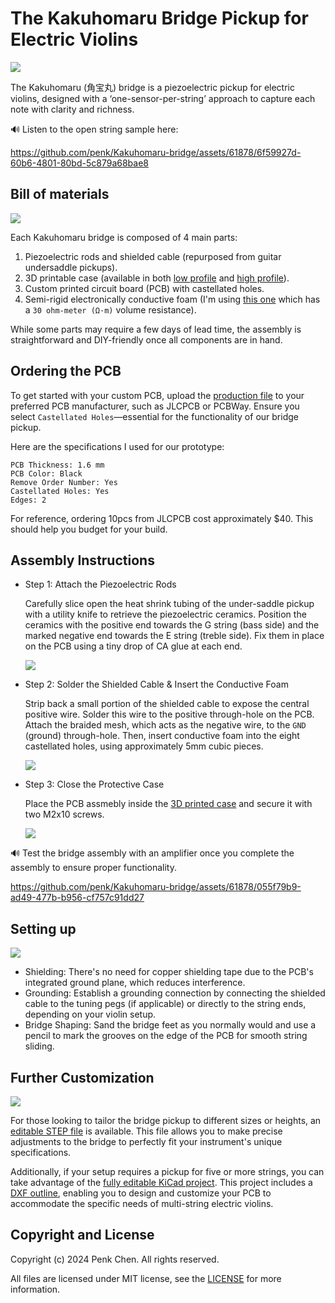 # The Kakuhomaru Bridge Pickup for Electric Violins 

![](images/kakuhomaru-logo.jpg)

The Kakuhomaru (角宝丸) bridge is a piezoelectric pickup for electric violins, designed with a ‘one-sensor-per-string’ approach to capture each note with clarity and richness.

🔊 Listen to the open string sample here:

https://github.com/penk/Kakuhomaru-bridge/assets/61878/6f59927d-60b6-4801-80bd-5c879a68bae8

## Bill of materials  

![](./images/kakuhomaru-BOM.jpg)

Each Kakuhomaru bridge is composed of 4 main parts:

1. Piezoelectric rods and shielded cable (repurposed from guitar undersaddle pickups).
2. 3D printable case (available in both [low profile](./case/kakuhomaru-case-lowp.stl) and [high profile](./case/kakuhomaru-case-highp.stl)).
3. Custom printed circuit board (PCB) with castellated holes.
4. Semi-rigid electronically conductive foam (I'm using [this one](https://www.distrelec.de/en/conductive-foam-305x305x6mm-rnd-rnd-600-00067/p/30130228) which has a `30 ohm-meter (Ω·m)` volume resistance).

While some parts may require a few days of lead time, the assembly is straightforward and DIY-friendly once all components are in hand.

## Ordering the PCB

To get started with your custom PCB, upload the [production file](./production/kakuhomaru-bridge-gerbers.zip) to your preferred PCB manufacturer, such as JLCPCB or PCBWay. Ensure you select `Castellated Holes`—essential for the functionality of our bridge pickup.

Here are the specifications I used for our prototype:

```
PCB Thickness: 1.6 mm 
PCB Color: Black
Remove Order Number: Yes
Castellated Holes: Yes
Edges: 2
```

For reference, ordering 10pcs from JLCPCB cost approximately $40. This should help you budget for your build.

## Assembly Instructions 

- Step 1: Attach the Piezoelectric Rods

    Carefully slice open the heat shrink tubing of the under-saddle pickup with a utility knife to retrieve the piezoelectric ceramics. Position the ceramics with the positive end towards the G string (bass side) and the marked negative end towards the E string (treble side). Fix them in place on the PCB using a tiny drop of CA glue at each end.

    ![](./images/kakuhomaru-step-1.jpg)

- Step 2: Solder the Shielded Cable & Insert the Conductive Foam

    Strip back a small portion of the shielded cable to expose the central positive wire. Solder this wire to the positive through-hole on the PCB. Attach the braided mesh, which acts as the negative wire, to the `GND` (ground) through-hole. Then, insert conductive foam into the eight castellated holes, using approximately 5mm cubic pieces.

    ![](./images/kakuhomaru-step-2.jpg)

- Step 3: Close the Protective Case  

    Place the PCB assmebly inside the [3D printed case](./case/) and secure it with two M2x10 screws. 

    ![](./images/kakuhomaru-step-3.jpg)

🔊 Test the bridge assembly with an amplifier once you complete the assembly to ensure proper functionality.

https://github.com/penk/Kakuhomaru-bridge/assets/61878/055f79b9-ad49-477b-b956-cf757c91dd27

## Setting up 

![](./images/kakuhomaru-setup.jpg)

- Shielding: There's no need for copper shielding tape due to the PCB's integrated ground plane, which reduces interference.
- Grounding: Establish a grounding connection by connecting the shielded cable to the tuning pegs (if applicable) or directly to the string ends, depending on your violin setup.
- Bridge Shaping: Sand the bridge feet as you normally would and use a pencil to mark the grooves on the edge of the PCB for smooth string sliding.

## Further Customization

![](./images/kakuhomaru-customization.jpg)

For those looking to tailor the bridge pickup to different sizes or heights, an [editable STEP file](./case/kakuhomaru-case.step) is available. This file allows you to make precise adjustments to the bridge to perfectly fit your instrument's unique specifications.

Additionally, if your setup requires a pickup for five or more strings, you can take advantage of the [fully editable KiCad project](./kicad). This project includes a [DXF outline](./case/kakuhomaru-PCB-outline.dxf), enabling you to design and customize your PCB to accommodate the specific needs of multi-string electric violins.

## Copyright and License
Copyright (c) 2024 Penk Chen. All rights reserved.

All files are licensed under MIT license, see the [LICENSE](LICENSE) for more information.
